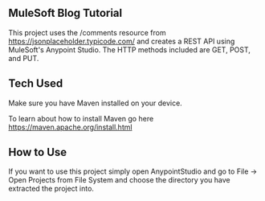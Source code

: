 ## MuleSoft Blog Tutorial

This project uses the /comments resource from https://jsonplaceholder.typicode.com/
and creates a REST API using MuleSoft's Anypoint Studio. The HTTP methods included
are GET, POST, and PUT. 

## Tech Used

Make sure you have Maven installed on your device.

To learn about how to install Maven go here https://maven.apache.org/install.html

## How to Use

If you want to use this project simply open AnypointStudio and go to
File -> Open Projects from File System and choose the directory you have extracted
the project into.
